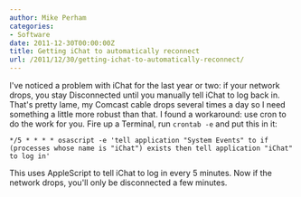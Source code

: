 ```yaml
---
author: Mike Perham
categories:
- Software
date: 2011-12-30T00:00:00Z
title: Getting iChat to automatically reconnect
url: /2011/12/30/getting-ichat-to-automatically-reconnect/
---
```


I've noticed a problem with iChat for the last year or two: if your network drops, you stay Disconnected until you manually tell iChat to log back in. That's pretty lame, my Comcast cable drops several times a day so I need something a little more robust than that. I found a workaround: use cron to do the work for you. Fire up a Terminal, run `crontab -e` and put this in it:

```
*/5 * * * * osascript -e 'tell application "System Events" to if (processes whose name is "iChat") exists then tell application "iChat" to log in'
```

This uses AppleScript to tell iChat to log in every 5 minutes. Now if the network drops, you'll only be disconnected a few minutes.
